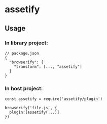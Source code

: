 # assetify

## Usage

### In library project:

```
// package.json
{
  "browserify": {
    "transform": [..., "assetify"]
  }
}
```

### In host project:

```
const assetify = require('assetify/plugin')

browserify('file.js', {
  plugin:[assetify(...)]
})
```
